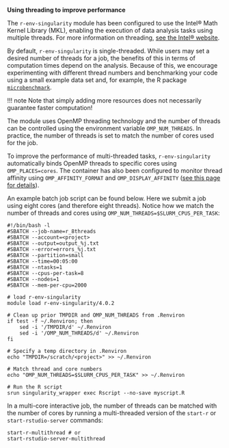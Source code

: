**Using threading to improve performance**

The `r-env-singularity` module has been configured to use the Intel® Math Kernel Library (MKL), enabling the execution of data analysis tasks using multiple threads. For more information on threading, [see the Intel® website](https://software.intel.com/content/www/us/en/develop/documentation/mkl-linux-developer-guide/top/managing-performance-and-memory/improving-performance-with-threading.html). 

By default, `r-env-singularity` is single-threaded. While users may set a desired number of threads for a job, the benefits of this in terms of computation times depend on the analysis. Because of this, we encourage experimenting with different thread numbers and benchmarking your code using a small example data set and, for example, the R package [`microbenchmark`](https://cran.r-project.org/web/packages/microbenchmark/index.html).

!!! note
    Note that simply adding more resources does not necessarily guarantee faster computation!

The module uses OpenMP threading technology and the number of threads can be controlled using the environment variable `OMP_NUM_THREADS`. In practice, the number of threads is set to match the number of cores used for the job. 

To improve the performance of multi-threaded tasks, `r-env-singularity` automatically binds OpenMP threads to specific cores using `OMP_PLACES=cores`. The container has also been configured to monitor thread affinity using `OMP_AFFINITY_FORMAT` and `OMP_DISPLAY_AFFINITY` ([see this page for details](https://docs.csc.fi/computing/running/performance-checklist/#hybrid-parallelization-in-mahti)).

An example batch job script can be found below. Here we submit a job using eight cores (and therefore eight threads). Notice how we match the number of threads and cores using `OMP_NUM_THREADS=$SLURM_CPUS_PER_TASK`:

```
#!/bin/bash -l
#SBATCH --job-name=r_8threads
#SBATCH --account=<project>
#SBATCH --output=output_%j.txt
#SBATCH --error=errors_%j.txt
#SBATCH --partition=small
#SBATCH --time=00:05:00
#SBATCH --ntasks=1
#SBATCH --cpus-per-task=8
#SBATCH --nodes=1
#SBATCH --mem-per-cpu=2000

# load r-env-singularity
module load r-env-singularity/4.0.2

# Clean up prior TMPDIR and OMP_NUM_THREADS from .Renviron
if test -f ~/.Renviron; then
    sed -i '/TMPDIR/d' ~/.Renviron
    sed -i '/OMP_NUM_THREADS/d' ~/.Renviron
fi

# Specify a temp directory in .Renviron
echo "TMPDIR=/scratch/<project>" >> ~/.Renviron

# Match thread and core numbers
echo "OMP_NUM_THREADS=$SLURM_CPUS_PER_TASK" >> ~/.Renviron

# Run the R script
srun singularity_wrapper exec Rscript --no-save myscript.R
```
In a multi-core interactive job, the number of threads can be matched with the number of cores by running a multi-threaded version of the `start-r` or `start-rstudio-server` commands:

```
start-r-multithread # or
start-rstudio-server-multithread
```
